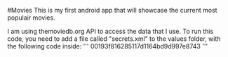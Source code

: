 

#Movies
This is my first android app that will showcase the current most populair movies.

I am using themoviedb.org API to access the data that I use. To run this code, you need to add a file called "secrets.xml" to the values folder, with the following code inside:
'''
<resources>
    <string name="api_key" type="string">00193f816285117d1164bd9d997e8743</string>
</resources>
'''